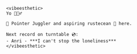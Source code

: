 ```
<vibeesthetic>
Yo 🙋🏽‍♂️

👾 Pointer Juggler and aspiring rustecean 🦀 here.

Next record on turntable 💿: 
- Anri - ***I can't stop the loneliness***
</vibeesthetic>

```

<!--
**bernie-haxx/bernie-haxx** is a ✨ _special_ ✨ repository because its `README.md` (this file) appears on your GitHub profile.

Here are some ideas to get you started:

- 🔭 I’m currently working on ...
- 🌱 I’m currently learning ...
- 👯 I’m looking to collaborate on ...
- 🤔 I’m looking for help with ...
- 💬 Ask me about ...
- 📫 How to reach me: ...
- 😄 Pronouns: ...
- ⚡ Fun fact: ...
-->
